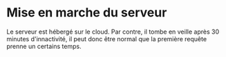 # Mise en marche du serveur
Le serveur est hébergé sur le cloud. 
Par contre, il tombe en veille après 30 minutes d'innactivité, il peut donc être normal que la première requête prenne un certains temps.
